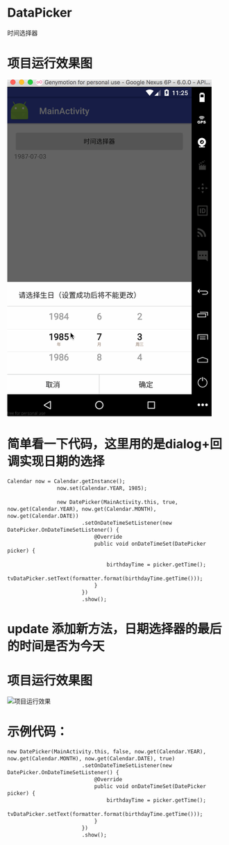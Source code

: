 # DataPicker
时间选择器

# 项目运行效果图
![项目运行效果](https://github.com/1181631922/DataPicker/blob/master/ScreenShots/datapicker.gif)

# 简单看一下代码，这里用的是dialog+回调实现日期的选择

```
Calendar now = Calendar.getInstance();
                now.set(Calendar.YEAR, 1985);

                new DatePicker(MainActivity.this, true, now.get(Calendar.YEAR), now.get(Calendar.MONTH), now.get(Calendar.DATE))
                        .setOnDateTimeSetListener(new DatePicker.OnDateTimeSetListener() {
                            @Override
                            public void onDateTimeSet(DatePicker picker) {

                                birthdayTime = picker.getTime();
                                tvDataPicker.setText(formatter.format(birthdayTime.getTime()));
                            }
                        })
                        .show();
```

# update 添加新方法，日期选择器的最后的时间是否为今天

# 项目运行效果图
![项目运行效果](https://github.com/1181631922/DataPicker/blob/master/ScreenShots/datapicker_1.gif)

# 示例代码：
```
new DatePicker(MainActivity.this, false, now.get(Calendar.YEAR), now.get(Calendar.MONTH), now.get(Calendar.DATE), true)
                        .setOnDateTimeSetListener(new DatePicker.OnDateTimeSetListener() {
                            @Override
                            public void onDateTimeSet(DatePicker picker) {
                                birthdayTime = picker.getTime();
                                tvDataPicker.setText(formatter.format(birthdayTime.getTime()));
                            }
                        })
                        .show();
```